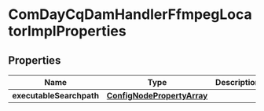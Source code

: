 

# ComDayCqDamHandlerFfmpegLocatorImplProperties

## Properties

Name | Type | Description | Notes
------------ | ------------- | ------------- | -------------
**executableSearchpath** | [**ConfigNodePropertyArray**](ConfigNodePropertyArray.md) |  |  [optional]



